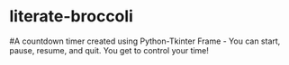 # literate-broccoli
#A countdown timer created using Python-Tkinter Frame - You can start, pause, resume, and quit. You get to control your time! 
